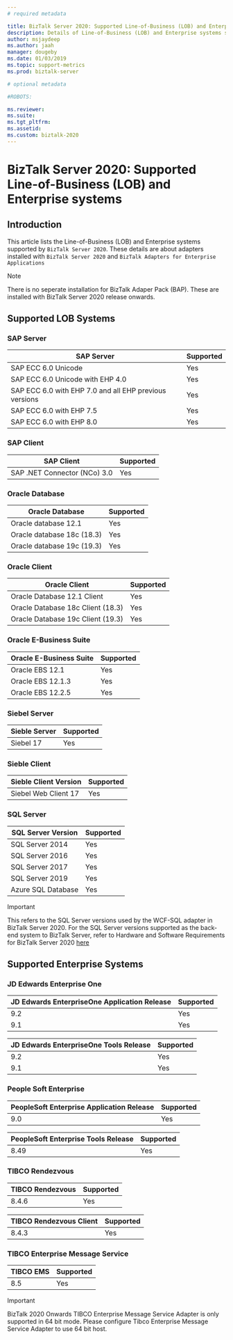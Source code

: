 ```yaml
---
# required metadata

title: BizTalk Server 2020: Supported Line-of-Business (LOB) and Enterprise systems | Microsoft Docs
description: Details of Line-of-Business (LOB) and Enterprise systems supported by BizTalk Server 2020
author: msjaydeep
ms.author: jaah
manager: dougeby
ms.date: 01/03/2019
ms.topic: support-metrics
ms.prod: biztalk-server

# optional metadata

#ROBOTS:

ms.reviewer: 
ms.suite:
ms.tgt_pltfrm:
ms.assetid: 
ms.custom: biztalk-2020
---
```

# BizTalk Server 2020: Supported Line-of-Business (LOB) and Enterprise systems

## Introduction 

This article lists the Line-of-Business (LOB) and Enterprise systems supported by `BizTalk Server 2020`. These details are about adapters installed with `BizTalk Server 2020` and `BizTalk Adapters for Enterprise Applications`

> [!NOTE]
> There is no seperate installation for BizTalk Adaper Pack (BAP). These are installed with BizTalk Server 2020 release onwards. 

## Supported LOB Systems

### SAP Server

| SAP Server | Supported |
| --- | --- |
| SAP ECC 6.0 Unicode | Yes |
| SAP ECC 6.0 Unicode with EHP 4.0 | Yes |
| SAP ECC 6.0 with EHP 7.0 and all EHP previous versions | Yes |
| SAP ECC 6.0 with EHP 7.5 | Yes |
| SAP ECC 6.0 with EHP 8.0 | Yes |

### SAP Client

| SAP Client | Supported |
| --- | --- |
| SAP .NET Connector (NCo) 3.0 | Yes |

### Oracle Database

| Oracle Database | Supported |
| --- | --- |
| Oracle database 12.1 | Yes |
| Oracle database 18c (18.3) | Yes |
| Oracle database 19c (19.3) | Yes |

### Oracle Client

| Oracle Client | Supported |
| --- | --- |
| Oracle Database 12.1 Client | Yes |
| Oracle Database 18c Client (18.3) | Yes |
| Oracle Database 19c Client (19.3) | Yes |

### Oracle E-Business Suite

| Oracle E-Business Suite | Supported |
| --- | --- |
| Oracle EBS 12.1 | Yes |
| Oracle EBS 12.1.3 | Yes |
| Oracle EBS 12.2.5 | Yes |

### Siebel Server

| Sieble Server | Supported |
| --- | --- |
| Siebel 17 | Yes |

### Sieble Client

| Sieble Client Version | Supported |
| --- | --- |
| Siebel Web Client 17 | Yes |

### SQL Server

| SQL Server Version | Supported |
| --- | --- |
| SQL Server 2014 | Yes |
| SQL Server 2016 | Yes |
| SQL Server 2017 | Yes |
| SQL Server 2019 | Yes |
| Azure SQL Database | Yes |

> [!IMPORTANT]
> This refers to the SQL Server versions used by the WCF-SQL adapter in BizTalk Server 2020. For the SQL Server versions supported as the back-end system to BizTalk Server, refer to Hardware and Software Requirements for BizTalk Server 2020 [here](..\install-and-config-guides\hardware-and-software-requirements-for-biztalk-server-2020.md)

## Supported Enterprise Systems

### JD Edwards Enterprise One

| JD Edwards EnterpriseOne Application Release | Supported |
| --- | --- |
| 9.2 | Yes |
| 9.1 | Yes |


| JD Edwards EnterpriseOne Tools Release | Supported |
| --- | --- |
| 9.2 | Yes |
| 9.1 | Yes |

### People Soft Enterprise

| PeopleSoft Enterprise Application Release | Supported |
| --- | --- |
| 9.0 | Yes |


| PeopleSoft Enterprise Tools Release | Supported |
| --- | --- |
| 8.49 | Yes |

### TIBCO Rendezvous

| TIBCO Rendezvous | Supported |
| --- | --- |
| 8.4.6 | Yes |


| TIBCO Rendezvous Client | Supported |
| --- | --- |
| 8.4.3 | Yes |

### TIBCO Enterprise Message Service

| TIBCO EMS | Supported |
| --- | --- |
| 8.5 | Yes |

> [!IMPORTANT]
> BizTalk 2020 Onwards TIBCO Enterprise Message Service Adapter is only supported in 64 bit mode. Please configure Tibco Enterprise Message Service Adapter to use 64 bit host.


